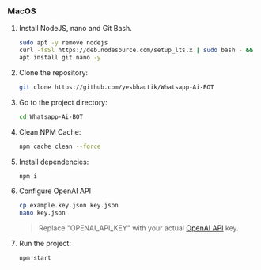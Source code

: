 ### MacOS </br>

1. Install NodeJS, nano and Git Bash.

      ```bash
      sudo apt -y remove nodejs
      curl -fsSl https://deb.nodesource.com/setup_lts.x | sudo bash - && sudo apt -y install nodejs
      apt install git nano -y
      ```

2. Clone the repository:

   ```bash
   git clone https://github.com/yesbhautik/Whatsapp-Ai-BOT
   ```

3. Go to the project directory:

   ```bash
   cd Whatsapp-Ai-BOT
   ```

4. Clean NPM Cache:

   ```bash
   npm cache clean --force
   ```

5. Install dependencies:

   ```bash
   npm i
   ```

6. Configure OpenAI API

   ```bash
   cp example.key.json key.json
   nano key.json
   ```

   > Replace "OPENAI_API_KEY" with your actual [OpenAI API](https://go.yesbhautik.co.in/8b2ayw) key.
7. Run the project:

   ```bash
   npm start
   ```
